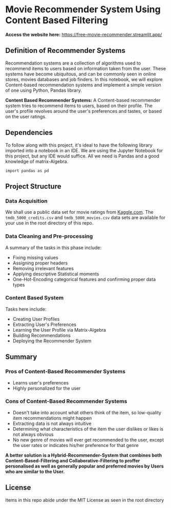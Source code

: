 # **Movie Recommender System Using Content Based Filtering**

**Access the website here:** https://free-movie-recommender.streamlit.app/

## **Definition of Recommender Systems**

Recommendation systems are a collection of algorithms used to recommend items to users based on information taken from the user. These systems have become ubiquitous, and can be commonly seen in online stores, movies databases and job finders. In this notebook, we will explore Content-based recommendation systems and implement a simple version of one using Python, Pandas library.

**Content Based Recommender Systems:** A Content-based recommender system tries to recommend items to users, based on their profile. The user's profile revolves around the user's preferences and tastes, or based on the user ratings.

## **Dependencies**

To follow along with this project, it's ideal to have the following library imported into a notebook in an IDE. We are using the Jupyter Notebook for this project, but any IDE would suffice. All we need is Pandas and a good knowledge of matrix-Algebra.

```import pandas as pd```


## **Project Structure**

### **Data Acquisition**
We shall use a public data set for movie ratings from [Kaggle.com](https://www.kaggle.com/datasets/tmdb/tmdb-movie-metadata). The `tmdb_5000_credits.csv` and `tmdb_5000_movies.csv` data sets are available for your use in the root directory of this repo.

### **Data Cleaning and Pre-processing**
A summary of the tasks in this phase include:
- Fixing missing values
- Assigning proper headers
- Removing irrelevant features
- Applying descriptive Statistical moments
- One-Hot-Encoding categorical features and confirming proper data types

### **Content Based System**
Tasks here include:
- Creating User Profiles
- Extracting User's Preferences
- Learning the User Profile via Matrix-Algebra
- Building Recommendations
- Deploying the Recommender System

## **Summary**

### **Pros of Content-Based Recommender Systems**
- Learns user's preferences
- Highly personalized for the user

### **Cons of Content-Based Recommender Systems**
- Doesn't take into account what others think of the item, so low-quality item recommendations might happen
- Extracting data is not always intuitive
- Determining what characteristics of the item the user dislikes or likes is not always obvious
- No new genre of movies will ever get recommended to the user, except the user rates or indicates his/her preference for that genre

**A better solution is a Hybrid-Recommender-System that combines both Content-Based-Filtering and Collaborative-Filtering to proffer personalised as well as generally popular and preferred movies by Users who are similar to the User.**

## **License**

Items in this repo abide under the MIT License as seen in the root directory
